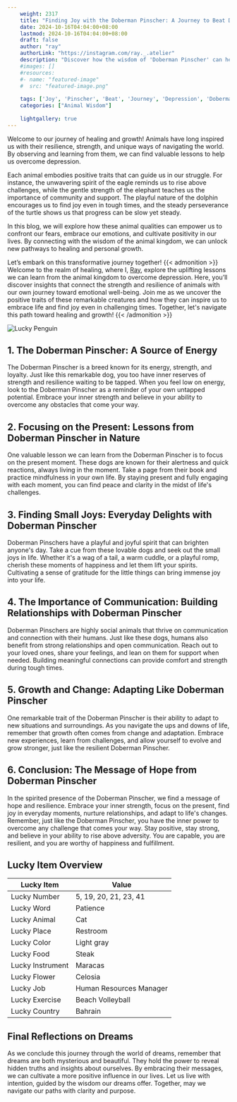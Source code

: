 ```yaml
---
    weight: 2317
    title: "Finding Joy with the Doberman Pinscher: A Journey to Beat Depression"  # Assuming 'title' column exists
    date: 2024-10-16T04:04:00+08:00
    lastmod: 2024-10-16T04:04:00+08:00
    draft: false
    author: "ray"
    authorLink: "https://instagram.com/ray._.atelier"
    description: "Discover how the wisdom of 'Doberman Pinscher' can help you overcome depression and find joy in your life journey."
    #images: []
    #resources:
    #- name: "featured-image"
    #  src: "featured-image.png"
    
    tags: ['Joy', 'Pinscher', 'Beat', 'Journey', 'Depression', 'Doberman', 'Finding']
    categories: ["Animal Wisdom"]
    
    lightgallery: true
---
```

    
Welcome to our journey of healing and growth! Animals have long inspired us with their resilience, strength, and unique ways of navigating the world. By observing and learning from them, we can find valuable lessons to help us overcome depression.

Each animal embodies positive traits that can guide us in our struggle. For instance, the unwavering spirit of the eagle reminds us to rise above challenges, while the gentle strength of the elephant teaches us the importance of community and support. The playful nature of the dolphin encourages us to find joy even in tough times, and the steady perseverance of the turtle shows us that progress can be slow yet steady.

In this blog, we will explore how these animal qualities can empower us to confront our fears, embrace our emotions, and cultivate positivity in our lives. By connecting with the wisdom of the animal kingdom, we can unlock new pathways to healing and personal growth.

Let’s embark on this transformative journey together!
{{< admonition >}}
Welcome to the realm of healing, where I, [Ray](https://instagram.com/ray._.atelier), explore the uplifting lessons we can learn from the animal kingdom to overcome depression. Here, you’ll discover insights that connect the strength and resilience of animals with our own journey toward emotional well-being. Join me as we uncover the positive traits of these remarkable creatures and how they can inspire us to embrace life and find joy even in challenging times. Together, let's navigate this path toward healing and growth!
{{< /admonition >}}

![Lucky Penguin](https://cdn.pixabay.com/photo/2024/09/07/02/34/penguins-9028827_1280.jpg "Lucky Penguin")

## 1. The Doberman Pinscher: A Source of Energy 
The Doberman Pinscher is a breed known for its energy, strength, and loyalty. Just like this remarkable dog, you too have inner reserves of strength and resilience waiting to be tapped. When you feel low on energy, look to the Doberman Pinscher as a reminder of your own untapped potential. Embrace your inner strength and believe in your ability to overcome any obstacles that come your way.

## 2. Focusing on the Present: Lessons from Doberman Pinscher in Nature 
One valuable lesson we can learn from the Doberman Pinscher is to focus on the present moment. These dogs are known for their alertness and quick reactions, always living in the moment. Take a page from their book and practice mindfulness in your own life. By staying present and fully engaging with each moment, you can find peace and clarity in the midst of life's challenges.

## 3. Finding Small Joys: Everyday Delights with Doberman Pinscher 
Doberman Pinschers have a playful and joyful spirit that can brighten anyone's day. Take a cue from these lovable dogs and seek out the small joys in life. Whether it's a wag of a tail, a warm cuddle, or a playful romp, cherish these moments of happiness and let them lift your spirits. Cultivating a sense of gratitude for the little things can bring immense joy into your life.

## 4. The Importance of Communication: Building Relationships with Doberman Pinscher 
Doberman Pinschers are highly social animals that thrive on communication and connection with their humans. Just like these dogs, humans also benefit from strong relationships and open communication. Reach out to your loved ones, share your feelings, and lean on them for support when needed. Building meaningful connections can provide comfort and strength during tough times.

## 5. Growth and Change: Adapting Like Doberman Pinscher 
One remarkable trait of the Doberman Pinscher is their ability to adapt to new situations and surroundings. As you navigate the ups and downs of life, remember that growth often comes from change and adaptation. Embrace new experiences, learn from challenges, and allow yourself to evolve and grow stronger, just like the resilient Doberman Pinscher.

## 6. Conclusion: The Message of Hope from Doberman Pinscher 
In the spirited presence of the Doberman Pinscher, we find a message of hope and resilience. Embrace your inner strength, focus on the present, find joy in everyday moments, nurture relationships, and adapt to life's changes. Remember, just like the Doberman Pinscher, you have the inner power to overcome any challenge that comes your way. Stay positive, stay strong, and believe in your ability to rise above adversity. You are capable, you are resilient, and you are worthy of happiness and fulfillment.


## Lucky Item Overview
| Lucky Item          | Value              |
|---------------|--------------------|
| Lucky Number        | 5, 19, 20, 21, 23, 41  |
| Lucky Word          | Patience |
| Lucky Animal        | Cat |
| Lucky Place         | Restroom     |
| Lucky Color         | Light gray     |
| Lucky Food          | Steak      |
| Lucky Instrument    | Maracas |
| Lucky Flower        | Celosia    |
| Lucky Job           | Human Resources Manager       |
| Lucky Exercise      | Beach Volleyball  |
| Lucky Country       | Bahrain    |


##  Final Reflections on Dreams

As we conclude this journey through the world of dreams, remember that dreams are both mysterious and beautiful. They hold the power to reveal hidden truths and insights about ourselves. By embracing their messages, we can cultivate a more positive influence in our lives. Let us live with intention, guided by the wisdom our dreams offer. Together, may we navigate our paths with clarity and purpose.
